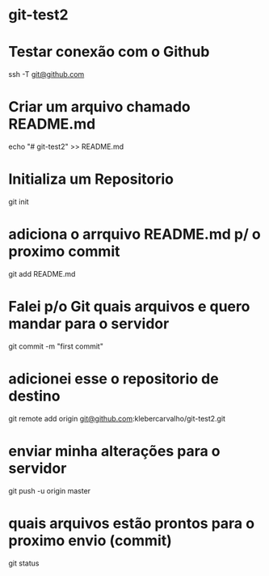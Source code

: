 # git-test2

# Testar conexão com o Github
ssh -T git@github.com

# Criar um arquivo chamado README.md
echo "# git-test2" >> README.md

# Initializa um Repositorio
git init

# adiciona o arrquivo README.md p/ o proximo commit
git add README.md

# Falei p/o Git quais arquivos e quero mandar para o servidor 
git commit -m "first commit"

# adicionei esse o repositorio de destino
git remote add origin git@github.com:klebercarvalho/git-test2.git

# enviar minha alterações para o servidor
git push -u origin master

# quais arquivos estão prontos para o proximo envio (commit)
git status


